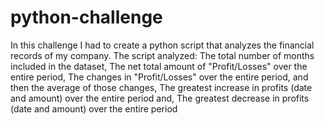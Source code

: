 # python-challenge
In this challenge I had to create a python script that analyzes the financial records of my company. The script analyzed: 
The total number of months included in the dataset,
The net total amount of "Profit/Losses" over the entire period,
The changes in "Profit/Losses" over the entire period, and then the average of those changes,
The greatest increase in profits (date and amount) over the entire period and,
The greatest decrease in profits (date and amount) over the entire period

